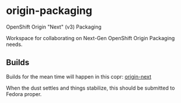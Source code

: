 origin-packaging
================

OpenShift Origin "Next" (v3) Packaging

Workspace for collaborating on Next-Gen OpenShift Origin Packaging needs.

Builds
------
Builds for the mean time will happen in this copr: [origin-next](http://copr.fedoraproject.org/coprs/maxamillion/origin-next/)

When the dust settles and things stabilize, this should be submitted to Fedora proper.



